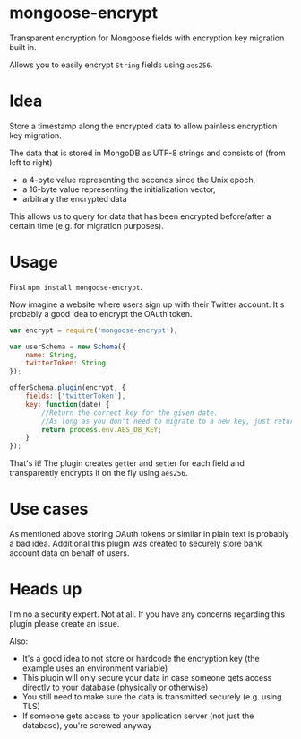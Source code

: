 mongoose-encrypt
================

Transparent encryption for Mongoose fields with encryption key migration built in.

Allows you to easily encrypt `String` fields using `aes256`.


Idea
====

Store a timestamp along the encrypted data to allow painless encryption key migration.

The data that is stored in MongoDB as UTF-8 strings and consists of (from left to right)

* a 4-byte value representing the seconds since the Unix epoch,
* a 16-byte value representing the initialization vector,
* arbitrary the encrypted data

This allows us to query for data that has been encrypted before/after a certain time (e.g. for migration purposes).


Usage
=====

First `npm install mongoose-encrypt`.

Now imagine a website where users sign up with their Twitter account. It's probably a good idea to encrypt the OAuth token.

```js
var encrypt = require('mongoose-encrypt');

var userSchema = new Schema({
	name: String,
	twitterToken: String
});

offerSchema.plugin(encrypt, {
	fields: ['twitterToken'],
	key: function(date) {
		//Return the correct key for the given date.
		//As long as you don't need to migrate to a new key, just return the current one.
		return process.env.AES_DB_KEY;
	}
});
```

That's it! The plugin creates `get`ter and `set`ter for each field and transparently encrypts it on the fly using `aes256`.


Use cases
=========

As mentioned above storing OAuth tokens or similar in plain text is probably a bad idea. Additional this plugin was created to securely store bank account data on behalf of users.


Heads up
========

I'm no a security expert. Not at all. If you have any concerns regarding this plugin please create an issue.

Also:

* It's a good idea to not store or hardcode the encryption key (the example uses an environment variable)
* This plugin will only secure your data in case someone gets access directly to your database (physically or otherwise)
* You still need to make sure the data is transmitted securely (e.g. using TLS)
* If someone gets access to your application server (not just the database), you're screwed anyway